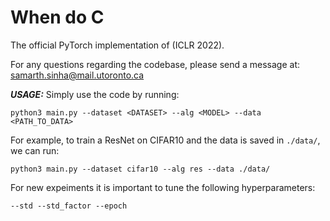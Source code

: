 # When do C

The official PyTorch implementation of  (ICLR 2022).

For any questions regarding the codebase, please send a message at: samarth.sinha@mail.utoronto.ca

***USAGE:***
Simply use the code by running:

`python3 main.py --dataset <DATASET> --alg <MODEL> --data <PATH_TO_DATA>`

For example, to train a ResNet on CIFAR10 and the data is saved in `./data/`, we can run:

`python3 main.py --dataset cifar10 --alg res --data ./data/`


For new expeiments it is important to tune the following hyperparameters:

`--std --std_factor --epoch`


